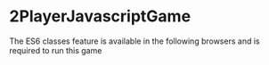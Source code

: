 # 2PlayerJavascriptGame
The ES6 classes feature is available in the following browsers and is required to run this game
